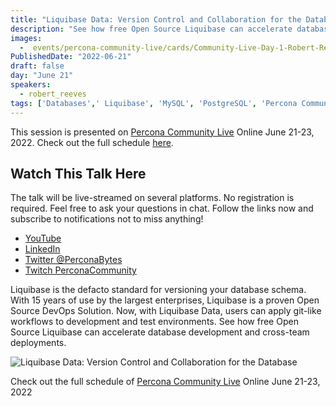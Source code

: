 ```yaml
---
title: "Liquibase Data: Version Control and Collaboration for the Database"
description: "See how free Open Source Liquibase can accelerate database development and cross-team deployments."
images:
  -  events/percona-community-live/cards/Community-Live-Day-1-Robert-Reeves.jpg
PublishedDate: "2022-06-21"
draft: false
day: "June 21"
speakers:
  - robert_reeves
tags: ['Databases',' Liquibase', 'MySQL', 'PostgreSQL', 'Percona Community Live']
---
```



This session is presented on [Percona Community Live](/events/percona-community-live-2022/) Online June 21-23, 2022. Check out the full schedule [here](/events/percona-community-live-2022/).

## Watch This Talk Here

The talk will be live-streamed on several platforms. No registration is required. Feel free to ask your questions in chat. Follow the links now and subscribe to notifications not to miss anything!

* [YouTube](https://www.youtube.com/watch?v=JBZSWDNmO9M)
* [LinkedIn](https://www.linkedin.com/feed/update/urn:li:ugcPost:6940253974163832832/)
* [Twitter @PerconaBytes](https://twitter.com/PerconaBytes)
* [Twitch PerconaCommunity](https://www.twitch.tv/perconacommunity)

Liquibase is the defacto standard for versioning your database schema. With 15 years of use by the largest enterprises, Liquibase is a proven Open Source DevOps Solution. Now, with Liquibase Data, users can apply git-like workflows to development and test environments. See how free Open Source Liquibase can accelerate database development and cross-team deployments.

![Liquibase Data: Version Control and Collaboration for the Database](events/percona-community-live/cards/Community-Live-Day-1-Robert-Reeves.jpg)

Check out the full schedule of [Percona Community Live](/events/percona-community-live-2022/) Online June 21-23, 2022